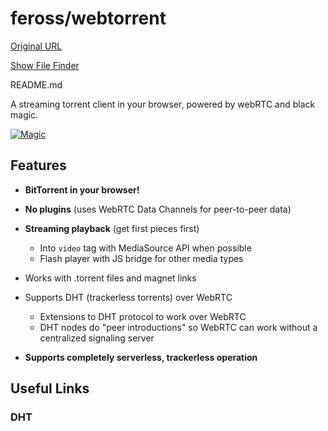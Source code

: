 # feross/webtorrent

[Original URL](https://github.com/feross/webtorrent)

[Show File Finder](https://github.com/feross/webtorrent/find/master) 

<span class="name"> README.md</span>

 A streaming torrent client in your browser, powered by webRTC and black magic.

[![Magic](https://raw.github.com/feross/webtorrent/master/logo.png)](https://raw.github.com/feross/webtorrent/master/logo.png)

## [](https://github.com/feross/webtorrent#features)Features

- **BitTorrent in your browser!**
- **No plugins** (uses WebRTC Data Channels for peer-to-peer data)
- **Streaming playback** (get first pieces first)

  - Into `video` tag with MediaSource API when possible
  - Flash player with JS bridge for other media types

- Works with .torrent files and magnet links
- Supports DHT (trackerless torrents) over WebRTC

  - Extensions to DHT protocol to work over WebRTC
  - DHT nodes do "peer introductions" so WebRTC can work without a centralized signaling server

- **Supports completely serverless, trackerless operation**

## [](https://github.com/feross/webtorrent#useful-links)Useful Links

### [](https://github.com/feross/webtorrent#dht)DHT
